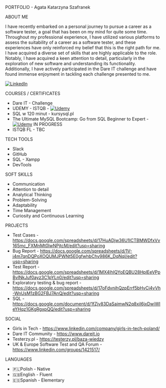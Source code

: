PORTFOLIO - Agata Katarzyna Szafranek

ABOUT ME

I have recently embarked on a personal journey to pursue a career as a software tester, a goal that has been on my mind for quite some time. 
Throughout my professional experience, I have utilized various platforms to assess the suitability of a career as a software tester, and these experiences have only reinforced my belief 
that this is the right path for me. I have acquired a diverse set of skills that are highly applicable to the role.
Notably, I have acquired a keen attention to detail, particularly in the exploration of new software and understanding its functionality. 
Additionally, I have actively participated in the Dare IT challenge and have found immense enjoyment in tackling each challenge presented to me.

[![LinkedIn](https://img.shields.io/badge/linkedin-%230077B5.svg?style=for-the-badge&logo=linkedin&logoColor=white)](https://www.linkedin.com/in/agata-szafranek-b5a347b5/)

COURSES / CERTIFICATES

- Dare IT - Challenge
- UDEMY - ISTQB - [![Udemy](https://img.shields.io/badge/Udemy-A435F0?style=for-the-badge&logo=Udemy&logoColor=white)](https://www.udemy.com/certificate/UC-8a96932b-16fc-4cc9-98f3-807084c0d227/)
- SQL w 120 minut - kursysql.pl
- The Ultimate MySQL Bootcamp: Go from SQL Beginner to Expert - [![Udemy](https://img.shields.io/badge/Udemy-A435F0?style=for-the-badge&logo=Udemy&logoColor=white)](https://www.udemy.com/course/the-ultimate-mysql-bootcamp-go-from-sql-beginner-to-expert) IN PROGRESS
- ISTQB FL - TBC

TECH TOOLS

- Slack
- GitHub
- SQL - Xampp 
- DevTools

SOFT SKILLS

- Communication
- Attention to detail
- Analytical Thinking
- Problem-Solving
- Adaptability
- Time Management
- Curiosity and Continuous Learning

PROJECTS

- Test Cases - https://docs.google.com/spreadsheets/d/17HuADjw36U1ICTBMWDfxVv165mc_FXMnMt0lwNPjtcM/edit?usp=sharing
- Bug Report - https://docs.google.com/spreadsheets/d/1V-j4m7qnDQPoXOQUMJPWNt5E0gfwhbChv986K_DqNqI/edit?usp=sharing
- Test Report - https://docs.google.com/spreadsheets/d/1MX4lhIQYoEQBU28HplEeVPpBvlNkJuf0ayz3C1pYLn0/edit?usp=sharing
- Exploratory testing & bug report - https://docs.google.com/spreadsheets/d/17oFdvnihQzpErrf5bHvCi4vVh-WnUsM1zBG2FBJ7AnQ/edit?usp=sharing
- SQL - https://docs.google.com/document/d/1fZjv83DaSaimwN2q8xil6jxDwiWIeYHqz1GKgRgxpQQ/edit?usp=sharing
  
SOCIAL

- Girls in Tech - https://www.linkedin.com/company/girls-in-tech-poland/
- Dare IT Community - https://www.dareit.io
- Testerzy.pl - https://testerzy.pl/baza-wiedzy
- UK & Europe Software Test and QA Forum - https://www.linkedin.com/groups/1421517/

LANGUAGES

- 🇵🇱Polish - Native
- 🇬🇧English - Fluent
- 🇪🇸Spanish - Elementary

